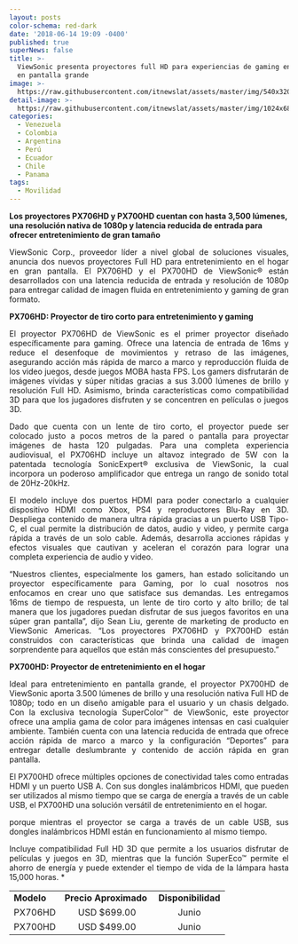 ```yaml
---
layout: posts
color-schema: red-dark
date: '2018-06-14 19:09 -0400'
published: true
superNews: false
title: >-
  ViewSonic presenta proyectores full HD para experiencias de gaming envolventes
  en pantalla grande
image: >-
  https://raw.githubusercontent.com/itnewslat/assets/master/img/540x320/Viewsonic-PH700-p.jpg
detail-image: >-
  https://raw.githubusercontent.com/itnewslat/assets/master/img/1024x680/Viewsonic-PH700-g.jpg
categories:
  - Venezuela
  - Colombia
  - Argentina
  - Perú
  - Ecuador
  - Chile
  - Panama
tags:
  - Movilidad
---
```

**Los proyectores PX706HD y PX700HD cuentan con hasta 3,500 lúmenes, una resolución nativa de 1080p y latencia reducida de entrada para ofrecer entretenimiento de gran tamaño**

<p style="text-align: justify;">ViewSonic Corp., proveedor líder a nivel global de soluciones visuales, anuncia dos nuevos proyectores Full HD para entretenimiento en el hogar en gran pantalla. El PX706HD y el PX700HD de ViewSonic® están desarrollados con una latencia reducida de entrada y resolución de 1080p para entregar calidad de imagen fluida en entretenimiento y gaming de gran formato.</p> 
 
**PX706HD: Proyector de tiro corto para entretenimiento y gaming**

<p style="text-align: justify;">El proyector PX706HD de ViewSonic es el primer proyector diseñado específicamente para gaming. Ofrece una latencia de entrada de 16ms y reduce el desenfoque de movimientos y retraso de las imágenes, asegurando acción más rápida de marco a marco y reproducción fluida de los video juegos, desde juegos MOBA hasta FPS. Los gamers disfrutarán de imágenes vívidas y súper nítidas gracias a sus 3.000 lúmenes de brillo y resolución Full HD. Asimismo, brinda características como compatibilidad 3D para que los jugadores disfruten y se concentren en películas o juegos 3D.</p>  
 
<p style="text-align: justify;">Dado que cuenta con un lente de tiro corto, el proyector puede ser colocado justo a pocos metros de la pared o pantalla para proyectar imágenes de hasta 120 pulgadas. Para una completa experiencia audiovisual, el PX706HD incluye un altavoz integrado de 5W con la patentada tecnología SonicExpert® exclusiva de ViewSonic, la cual incorpora un poderoso amplificador que entrega un rango de sonido total de 20Hz-20kHz.</p> 
 
<p style="text-align: justify;">El modelo incluye dos puertos HDMI para poder conectarlo a cualquier dispositivo HDMI como Xbox, PS4 y reproductores Blu-Ray en 3D. Despliega contenido de manera ultra rápida gracias a un puerto USB Tipo-C, el cual permite la distribución de datos, audio y video, y permite carga rápida a través de un solo cable. Además, desarrolla acciones rápidas y efectos visuales que cautivan y aceleran el corazón para lograr una completa experiencia de audio y video.</p> 
 
<p style="text-align: justify;">“Nuestros clientes, especialmente los gamers, han estado solicitando un proyector específicamente para Gaming, por lo cual nosotros nos enfocamos en crear uno que satisface sus demandas. Les entregamos 16ms de tiempo de respuesta, un lente de tiro corto y alto brillo; de tal manera que los jugadores puedan disfrutar de sus juegos favoritos en una súper gran pantalla”, dijo Sean Liu, gerente de marketing de producto en ViewSonic Americas. “Los proyectores PX706HD y PX700HD están construidos con características que brinda una calidad de imagen sorprendente para aquellos que están más conscientes del presupuesto.”</p> 
 
**PX700HD: Proyector de entretenimiento en el hogar**

<p style="text-align: justify;">Ideal para entretenimiento en pantalla grande, el proyector PX700HD de ViewSonic aporta 3.500 lúmenes de brillo y una resolución nativa Full HD de 1080p; todo en un diseño amigable para el usuario y un chasis delgado. Con la exclusiva tecnología SuperColor™ de ViewSonic, este proyector ofrece una amplia gama de color para imágenes intensas en casi cualquier ambiente. También cuenta con una latencia reducida de entrada que ofrece acción rápida de marco a marco y la configuración “Deportes” para entregar detalle deslumbrante y contenido de acción rápida en gran pantalla.</p>  
 
<p style="text-align: justify;">El PX700HD ofrece múltiples opciones de conectividad tales como entradas HDMI y un puerto USB A.  Con sus dongles inalámbricos HDMI, que pueden ser utilizados al mismo tiempo que se carga de energía a través de un cable USB, el PX700HD una solución versátil de entretenimiento en el hogar.</p> 
 
<p style="text-align: justify;">porque mientras el proyector se carga a través de un cable USB, sus dongles inalámbricos HDMI están en funcionamiento al mismo tiempo.</p> 
 
<p style="text-align: justify;">Incluye compatibilidad Full HD 3D que permite a los usuarios disfrutar de películas y juegos en 3D, mientras que la función SuperEco™ permite el ahorro de energía y puede extender el tiempo de vida de la lámpara hasta 15,000 horas. *</p>  
 
<table>
<tbody>
<tr>
<td><strong>Modelo</strong></td>
<td><strong>Precio Aproximado </strong></td>
<td><strong>Disponibilidad</strong></td>
</tr>
<tr>
<td>PX706HD</td>
<td style="text-align: center;">USD $699.00</td>
<td style="text-align: center;">Junio</td>
</tr>
<tr>
<td>PX700HD</td>
<td style="text-align: center;">USD $499.00</td>
<td style="text-align: center;">Junio</td>
</tr>
</tbody>
</table>
